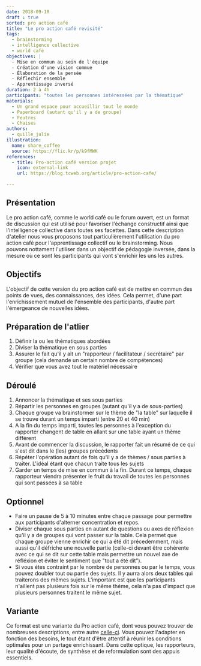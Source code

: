 ```yaml
---
date: 2018-09-18
draft : true
sorted: pro action café
title: "Le pro action café revisité"
tags:
  - brainstorming
  - intelligence collective
  - world café
objectives: |
  - Mise en commun au sein de l'équipe
  - Création d'une vision commue
  - Élaboration de la pensée
  - Réflechir ensemble
  - Apprentissage inversé
duration: 2 à 4h
participants: "toutes les personnes intéressées par la thématique"
materials:
  - Un grand espace pour accueillir tout le monde
  - Paperboard (autant qu'il y a de groupe)
  - Feutres
  - Chaises
authors:
  - quille_julie
illustration:
  name: share_coffee
  source: https://flic.kr/p/k9fMWK
references:
  - title: Pro-action café version projet
    icon: external-link
    url: https://blog.tcweb.org/article/pro-action-cafe/

---
```


## Présentation

Le pro action café, comme le world café ou le forum ouvert, est un format de discussion qui est utilisé pour favoriser l'échange constructif ainsi que l'intelligence collective dans toutes ses facettes.
Dans cette description d'atelier nous vous proposons tout particulièrement l'utilisation du pro action café pour l'apprentissage collectif ou le brainstorming. Nous pouvons nottament l'utiliser dans un objectif de pédagogie inversée, dans la mesure où ce sont les participants qui vont s'enrichir les uns les autres.


## Objectifs

L'objectif de cette version du pro action café est de mettre en commun des points de vues, des connaissances, des idées. Cela permet, d'une part l'enrichissement mutuel de l'ensemble des participants, d'autre part l'émergeance de nouvelles idées.

## Préparation de l'atlier

1. Définir la ou les thématiques abordées
2. Diviser la thématique en sous parties
3. Assurer le fait qu'il y ait un "rapporteur / facilitateur / secrétaire" par groupe (cela demande un certain nombre de compétences)
4. Vérifier que vous avez tout le matériel nécessaire

## Déroulé

1. Annoncer la thématique et ses sous parties
2. Répartir les personnes en groupes (autant qu'il y a de sous-parties)
3. Chaque groupe va brainstormer sur le thème de "la table" sur laquelle il se trouve durant un temps imparti (entre 20 et 40 min)
4. A la fin du temps imparti, toutes les personnes à l'exception du rapporter changent de table en allant sur une table ayant un thème différent
5. Avant de commencer la discussion, le rapporter fait un résumé de ce qui s'est dit dans le (les) groupes précédents
6. Répéter l'opération autant de fois qu'il y a de thèmes / sous parties à traiter. L'idéal étant que chacun traite tous les sujets
7. Garder un temps de mise en commun à la fin. Durant ce temps, chaque rapporteur viendra présenter le fruit du travail de toutes les personnes qui sont passées à sa table

## Optionnel

- Faire un pause de 5 à 10 minutes entre chaque passage pour permettre aux participants d'alterner concentration et repos.
- Diviser chaque sous parties en autant de questions ou axes de réflexion qu'il y a de groupes qui vont passer sur la table. Cela permet que chaque groupe vienne enrichir ce qui a été dit précedemment, mais aussi qu'il défriche une nouvelle partie (celle-ci devant être cohérente avec ce qui se dit sur cette table mais permettre un nouvel axe de réfléxion et éviter le sentiment que "tout a été dit").
- Si vous étes contraint par le nombre de personnes ou par le temps, vous pouvez doubler tout ou partie des sujets. Il y aurra alors deux tables qui traiterons des mêmes sujets. L'important est que les participants n'aillent pas plusieurs fois sur le même théme, cela n'a pas d'impact que plusieurs personnes traitent le même sujet.

## Variante

Ce format est une variante du Pro action café, dont vous pouvez trouver de nombreuses descriptions, entre autre [celle-ci](https://blog.tcweb.org/article/pro-action-cafe/).
Vous pouvez l'adapter en fonction des besoins, le tout étant d'être attentif à réunir les conditions optimales pour un partage enrichissant. Dans cette optique, les rapporteurs, leur qualité d'écoute, de synthèse et de reformulation sont des appuis essentiels.
